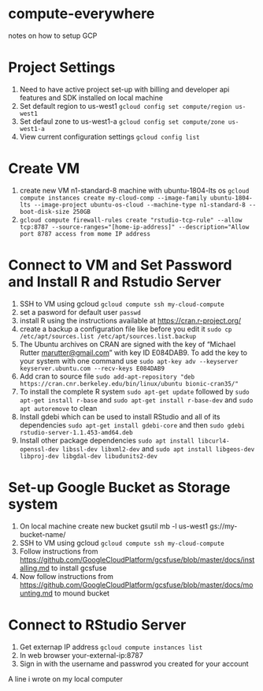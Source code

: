 # compute-everywhere
notes on how to setup GCP

# Project Settings
1. Need to have active project set-up with billing and developer api features and SDK installed on local machine
2. Set default region to us-west1 `gcloud config set compute/region us-west1`
3. Set defaul zone to us-west1-a `gcloud config set compute/zone us-west1-a`
4. View current configuration settings `gcloud config list`

# Create VM
1. create new VM n1-standard-8 machine with ubuntu-1804-lts os `gcloud compute instances create my-cloud-comp --image-family ubuntu-1804-lts --image-project ubuntu-os-cloud --machine-type n1-standard-8 --boot-disk-size 250GB` 
2. `gcloud compute firewall-rules create "rstudio-tcp-rule" --allow tcp:8787 --source-ranges="[home-ip-address]" --description="Allow port 8787 access from mome IP address`

# Connect to VM and Set Password and Install R and Rstudio Server
1. SSH to VM using gcloud `gcloud compute ssh my-cloud-compute`
2. set a pasword for default user `passwd`
3. install R using the instructions available at <https://cran.r-project.org/>
4. create a backup a configuration file like before you edit it `sudo cp /etc/apt/sources.list /etc/apt/sources.list.backup`
5. The Ubuntu archives on CRAN are signed with the key of “Michael Rutter marutter@gmail.com” with key ID E084DAB9. To add the key to your system with one command use `sudo apt-key adv --keyserver keyserver.ubuntu.com --recv-keys E084DAB9`
6. Add cran to source file `sudo add-apt-repository "deb https://cran.cnr.berkeley.edu/bin/linux/ubuntu bionic-cran35/"`
7. To install the complete R system `sudo apt-get update` followed by `sudo apt-get install r-base` and `sudo apt-get install r-base-dev` and `sudo apt autoremove` to clean
8. Install gdebi which can be used to install RStudio and all of its dependencies `sudo apt-get install gdebi-core` and then `sudo gdebi rstudio-server-1.1.453-amd64.deb`
9. Install other package dependencies `sudo apt install libcurl4-openssl-dev libssl-dev libxml2-dev` and `sudo apt install libgeos-dev libproj-dev libgdal-dev libudunits2-dev`

# Set-up Google Bucket as Storage system
1. On local machine create new bucket gsutil mb -l us-west1 gs://my-bucket-name/ 
2. SSH to VM using gcloud `gcloud compute ssh my-cloud-compute`
3. Follow instructions from <https://github.com/GoogleCloudPlatform/gcsfuse/blob/master/docs/installing.md> to install gcsfuse
4. Now follow instructions from <https://github.com/GoogleCloudPlatform/gcsfuse/blob/master/docs/mounting.md> to mound bucket

# Connect to RStudio Server
1. Get externap IP address `gcloud compute instances list`
2. In web browser your-external-ip:8787
3. Sign in with the username and passwrod you created for your account

A line i wrote on my local computer

